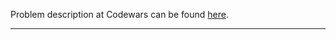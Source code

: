 Problem description at Codewars can be found
[here](https://www.codewars.com/kata/57e921d8b36340f1fd000059/train/python).

-------------


